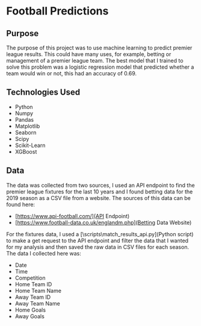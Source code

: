 # Football Predictions

## Purpose

The purpose of this project was to use machine learning to predict premier league results. This could have many uses, for example, betting or management of a premier league team. The best model that I trained to solve this problem was a logistic regression model that predicted whether a team would win or not, this had an accuracy of 0.69.

## Technologies Used

- Python
- Numpy
- Pandas
- Matplotlib
- Seaborn
- Scipy
- Scikit-Learn
- XGBoost

## Data

The data was collected from two sources, I used an API endpoint to find the premier league fixtures for the last 10 years and I found betting data for the 2019 season as a CSV file from a website. The sources of this data can be found here:

- [https://www.api-football.com/](API Endpoint)
- [https://www.football-data.co.uk/englandm.php](Betting Data Website)

For the fixtures data, I used a [\scripts\match_results_api.py](Python script) to make a get request to the API endpoint and filter the data that I wanted for my analysis and then saved the raw data in CSV files for each season. The data I collected here was:

- Date
- Time
- Competition
- Home Team ID
- Home Team Name
- Away Team ID
- Away Team Name
- Home Goals
- Away Goals

[//]: # (Betting data info)

